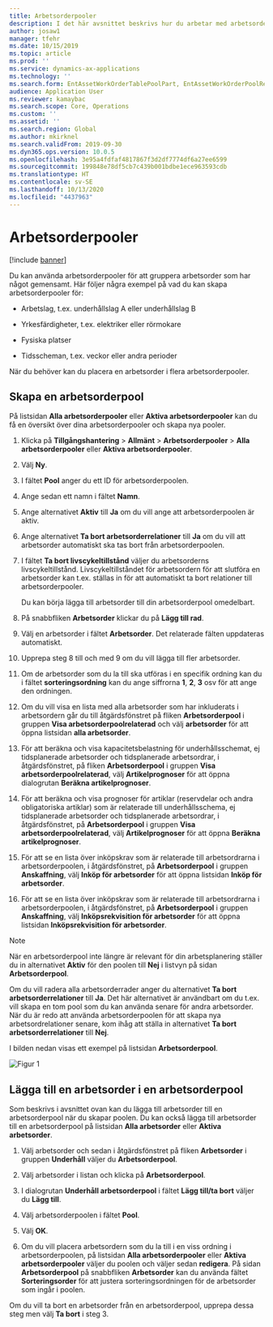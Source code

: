```yaml
---
title: Arbetsorderpooler
description: I det här avsnittet beskrivs hur du arbetar med arbetsorderpooler i Tillgångshantering.
author: josaw1
manager: tfehr
ms.date: 10/15/2019
ms.topic: article
ms.prod: ''
ms.service: dynamics-ax-applications
ms.technology: ''
ms.search.form: EntAssetWorkOrderTablePoolPart, EntAssetWorkOrderPoolReferenceInfoPart, EntAssetWorkOrderPool, EntAssetWorkOrderPoolPreviewPart
audience: Application User
ms.reviewer: kamaybac
ms.search.scope: Core, Operations
ms.custom: ''
ms.assetid: ''
ms.search.region: Global
ms.author: mkirknel
ms.search.validFrom: 2019-09-30
ms.dyn365.ops.version: 10.0.5
ms.openlocfilehash: 3e95a4fdfaf4817867f3d2df7774df6a27ee6599
ms.sourcegitcommit: 199848e78df5cb7c439b001bdbe1ece963593cdb
ms.translationtype: HT
ms.contentlocale: sv-SE
ms.lasthandoff: 10/13/2020
ms.locfileid: "4437963"
---
```

# <a name="work-order-pools"></a>Arbetsorderpooler

[!include [banner](../../includes/banner.md)]


Du kan använda arbetsorderpooler för att gruppera arbetsorder som har något gemensamt. Här följer några exempel på vad du kan skapa arbetsorderpooler för:

- Arbetslag, t.ex. underhållslag A eller underhållslag B  

- Yrkesfärdigheter, t.ex. elektriker eller rörmokare  

- Fysiska platser  

- Tidsscheman, t.ex. veckor eller andra perioder  

När du behöver kan du placera en arbetsorder i flera arbetsorderpooler.


## <a name="create-a-work-order-pool"></a>Skapa en arbetsorderpool

På listsidan **Alla arbetsorderpooler** eller **Aktiva arbetsorderpooler** kan du få en översikt över dina arbetsorderpooler och skapa nya pooler.

1. Klicka på **Tillgångshantering** > **Allmänt** > **Arbetsorderpooler** > **Alla arbetsorderpooler** eller **Aktiva arbetsorderpooler**.

2. Välj **Ny**.

3. I fältet **Pool** anger du ett ID för arbetsorderpoolen.

4. Ange sedan ett namn i fältet **Namn**.

5. Ange alternativet **Aktiv** till **Ja** om du vill ange att arbetsorderpoolen är aktiv.

6. Ange alternativet **Ta bort arbetsorderrelationer** till **Ja** om du vill att arbetsorder automatiskt ska tas bort från arbetsorderpoolen.

7. I fältet **Ta bort livscykeltillstånd** väljer du arbetsorderns livscykeltillstånd. Livscykeltillståndet för arbetsordern för att slutföra en arbetsorder kan t.ex. ställas in för att automatiskt ta bort relationer till arbetsorderpooler.

    Du kan börja lägga till arbetsorder till din arbetsorderpool omedelbart.

8. På snabbfliken **Arbetsorder** klickar du på **Lägg till rad**.

9. Välj en arbetsorder i fältet **Arbetsorder**. Det relaterade fälten uppdateras automatiskt.

10. Upprepa steg 8 till och med 9 om du vill lägga till fler arbetsorder.

11. Om de arbetsorder som du la till ska utföras i en specifik ordning kan du i fältet **sorteringsordning** kan du ange siffrorna **1**, **2**, **3** osv för att ange den ordningen.

12. Om du vill visa en lista med alla arbetsorder som har inkluderats i arbetsordern går du till åtgärdsfönstret på fliken **Arbetsorderpool** i gruppen **Visa arbetsorderpoolrelaterad** och välj **arbetsorder** för att öppna listsidan **alla arbetsorder**.

13. För att beräkna och visa kapacitetsbelastning för underhållsschemat, ej tidsplanerade arbetsorder och tidsplanerade arbetsordrar, i åtgärdsfönstret, på fliken **Arbetsorderpool** i gruppen **Visa arbetsorderpoolrelaterad**, välj **Artikelprognoser** för att öppna dialogrutan **Beräkna artikelprognoser**.

14. För att beräkna och visa prognoser för artiklar (reservdelar och andra obligatoriska artiklar) som är relaterade till underhållsschema, ej tidsplanerade arbetsorder och tidsplanerade arbetsordrar, i åtgärdsfönstret, på **Arbetsorderpool** i gruppen **Visa arbetsorderpoolrelaterad**, välj **Artikelprognoser** för att öppna **Beräkna artikelprognoser**.

15. För att se en lista över inköpskrav som är relaterade till arbetsordrarna i arbetsorderpoolen, i åtgärdsfönstret, på **Arbetsorderpool** i gruppen **Anskaffning**, välj **Inköp för arbetsorder** för att öppna listsidan **Inköp för arbetsorder**.

16. För att se en lista över inköpskrav som är relaterade till arbetsordrarna i arbetsorderpoolen, i åtgärdsfönstret, på **Arbetsorderpool** i gruppen **Anskaffning**, välj **Inköpsrekvisition för arbetsorder** för att öppna listsidan **Inköpsrekvisition för arbetsorder**.

>[!NOTE]
>När en arbetsorderpool inte längre är relevant för din arbetsplanering ställer du in alternativet **Aktiv** för den poolen till **Nej** i listvyn på sidan **Arbetsorderpool**.

Om du vill radera alla arbetsorderrader anger du alternativet **Ta bort arbetsorderrelationer** till **Ja**. Det här alternativet är användbart om du t.ex. vill skapa en tom pool som du kan använda senare för andra arbetsorder. När du är redo att använda arbetsorderpoolen för att skapa nya arbetsordrelationer senare, kom ihåg att ställa in alternativet **Ta bort arbetsorderrelationer** till **Nej**.

I bilden nedan visas ett exempel på listsidan **Arbetsorderpool**.

![Figur 1](media/22-work-orders.png)


## <a name="add-a-work-order-to-a-work-order-pool"></a>Lägga till en arbetsorder i en arbetsorderpool

Som beskrivs i avsnittet ovan kan du lägga till arbetsorder till en arbetsorderpool när du skapar poolen. Du kan också lägga till arbetsorder till en arbetsorderpool på listsidan **Alla arbetsorder** eller **Aktiva arbetsorder**.

1. Välj arbetsorder och sedan i åtgärdsfönstret på fliken **Arbetsorder** i gruppen **Underhåll** väljer du **Arbetsorderpool**.

2. Välj arbetsorder i listan och klicka på **Arbetsorderpool**.

3. I dialogrutan **Underhåll arbetsorderpool** i fältet **Lägg till/ta bort** väljer du **Lägg till**.

4. Välj arbetsorderpoolen i fältet **Pool**.

5. Välj **OK**.

6. Om du vill placera arbetsordern som du la till i en viss ordning i arbetsorderpoolen, på listsidan **Alla arbetsorderpooler** eller **Aktiva arbetsorderpooler** väljer du poolen och väljer sedan **redigera**. På sidan **Arbetsorderpool** på snabbfliken **Arbetsorder** kan du använda fältet **Sorteringsorder** för att justera sorteringsordningen för de arbetsorder som ingår i poolen.

Om du vill ta bort en arbetsorder från en arbetsorderpool, upprepa dessa steg men välj **Ta bort** i steg 3.

